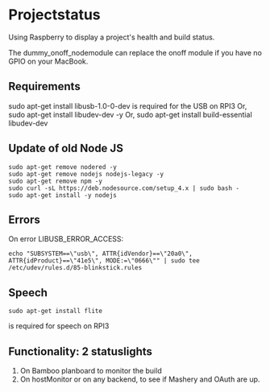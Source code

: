 # Projectstatus
Using Raspberry to display a project's health and build status.

The dummy_onoff_nodemodule can replace the onoff module if you have no GPIO on your MacBook.

## Requirements
sudo apt-get install libusb-1.0-0-dev is required for the USB on RPI3
Or, sudo apt-get install libudev-dev -y
Or, sudo apt-get install build-essential libudev-dev 

## Update of old Node JS
```
sudo apt-get remove nodered -y
sudo apt-get remove nodejs nodejs-legacy -y
sudo apt-get remove npm -y
sudo curl -sL https://deb.nodesource.com/setup_4.x | sudo bash -
sudo apt-get install -y nodejs
```

## Errors
On error LIBUSB_ERROR_ACCESS: 
```
echo "SUBSYSTEM==\"usb\", ATTR{idVendor}==\"20a0\", ATTR{idProduct}==\"41e5\", MODE:=\"0666\"" | sudo tee /etc/udev/rules.d/85-blinkstick.rules
```

## Speech
```
sudo apt-get install flite
```
 is required for speech on RPI3

## Functionality: 2 statuslights
1. On Bamboo planboard to monitor the build
2. On hostMonitor or on any backend, to see if Mashery and OAuth are up.

